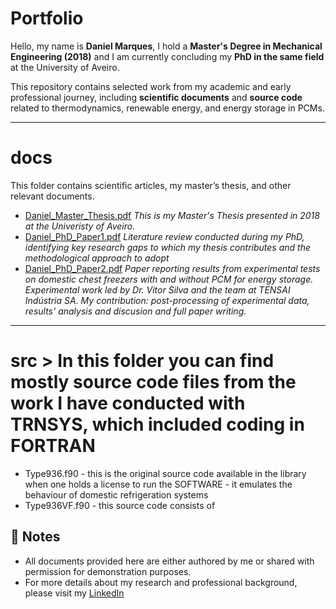 # Portfolio

Hello, my name is **Daniel Marques**, I hold a **Master's Degree in Mechanical Engineering (2018)** and I am currently concluding my **PhD in the same field** at the University of Aveiro.

This repository contains selected work from my academic and early professional journey, including **scientific documents** and **source code** related to thermodynamics, renewable energy, and energy storage in PCMs.

---
# docs
This folder contains scientific articles, my master’s thesis, and other relevant documents.
- [Daniel_Master_Thesis.pdf](docs/Daniel_Master_Thesis.pdf)
*This is my Master's Thesis presented in 2018 at the Univeristy of Aveiro.* 
- [Daniel_PhD_Paper1.pdf](docs/Daniel_PhD_Paper1.pdf)
*Literature review conducted during my PhD, identifying key research gaps to which my thesis contributes and the methodological approach to adopt*
- [Daniel_PhD_Paper2.pdf](docs/Daniel_PhD_Paper2.pdf)
*Paper reporting results from experimental tests on domestic chest freezers with and without PCM for energy storage. Experimental work led by Dr. Vitor Silva and the team at TENSAI Indústria SA. My contribution: post-processing of experimental data, results' analysis and discusion and full paper writing.*

---
# src > In this folder you can find mostly source code files from the work I have conducted with TRNSYS, which included coding in FORTRAN
  - Type936.f90 - this is the original source code available in the library when one holds a license to run the SOFTWARE - it emulates the behaviour of domestic refrigeration systems
  - Type936VF.f90 - this source code consists of 


## 🔗 Notes
- All documents provided here are either authored by me or shared with permission for demonstration purposes.  
- For more details about my research and professional background, please visit my [LinkedIn](https://www.linkedin.com/in/danielmarqueseng/)
